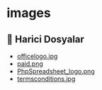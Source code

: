 # images

<!--Index-->

## 📂 Harici Dosyalar

- [officelogo.jpg](./officelogo.jpg)
- [paid.png](./paid.png)
- [PhpSpreadsheet_logo.png](./PhpSpreadsheet_logo.png)
- [termsconditions.jpg](./termsconditions.jpg)

<!--Index-->

